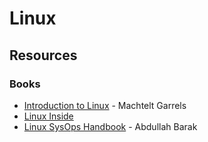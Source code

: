 # Linux

## Resources

### Books

* [Introduction to Linux](https://tldp.org/LDP/intro-linux/html/index.html) - Machtelt Garrels
* [Linux Inside](https://0xax.gitbooks.io/linux-insides/content/index.html)
* [Linux SysOps Handbook](https://abarrak.gitbook.io/linux-sysops-handbook/) - Abdullah Barak
